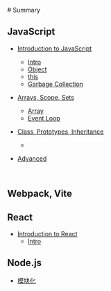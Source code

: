 ‌# Summary

## JavaScript

* [Introduction to JavaScript]()
    
    * [Intro](./JavaScript/Chapter1/1-1Introduction.md)
    * [Object](./JavaScript/Chapter1/1-2Object.md)
    * [this](./JavaScript/Prototypes&Inheritance.md)
    * [Garbage Collection]()
    
* [Arrays, Scope, Sets](./JavaScript/Chapter2/README.md)
    
    * [Array]()
  * [Event Loop](./JavaScript/Chapter2/2-4EventLoop.md)
  
* [Class, Prototypes, Inheritance]()

    * 

* [Advanced]()

    

    

  ​    

## Webpack, Vite

## React

* [Introduction to React](react.md)
  * [Intro](./React/Intro.md)

## Node.js

- [模块化](./Nodejs/Modulization.md)